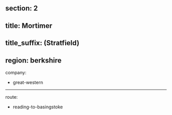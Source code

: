 section: 2
----
title: Mortimer
----
title_suffix: (Stratfield)
----
region: berkshire
----
company:
- great-western
----
route:
- reading-to-basingstoke
